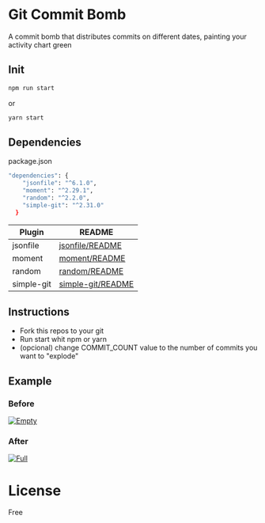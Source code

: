 # Git Commit Bomb

A commit bomb that distributes commits on different dates, painting your activity chart green

## Init

```sh
npm run start
```
or
```sh
yarn start
```

## Dependencies
package.json

```sh
"dependencies": {
    "jsonfile": "^6.1.0",
    "moment": "^2.29.1",
    "random": "^2.2.0",
    "simple-git": "^2.31.0"
  }
```

| Plugin | README |
| ------ | ------ |
| jsonfile | [jsonfile/README](https://www.npmjs.com/package/jsonfile) |
| moment | [moment/README](https://www.npmjs.com/package/moment) |
| random | [random/README](https://www.npmjs.com/package/random) |
| simple-git | [simple-git/README](https://www.npmjs.com/package/simple-git) |

## Instructions
- Fork this repos to your git
- Run start whit npm or yarn
- (opcional) change COMMIT_COUNT value to the number of commits you want to "explode"

## Example
### Before
[![Empty](https://i.ibb.co/SPb514C/empty.png)](https://ibb.co/MsrZjx0)
### After
[![Full](https://i.ibb.co/fSK5P9X/full.png)](https://ibb.co/KGQk3D5)

# License
Free
